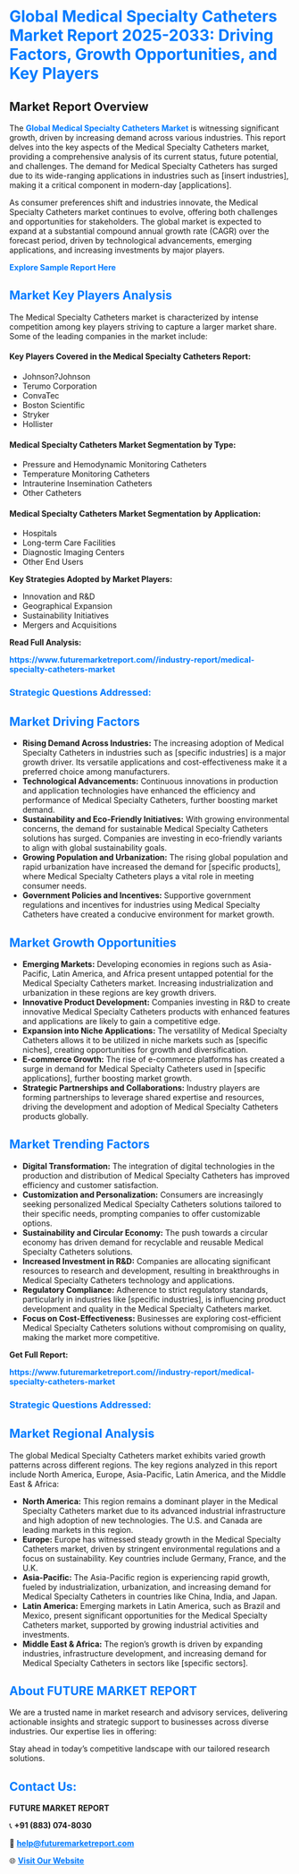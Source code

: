 <h1 style="color: #007BFF;">Global Medical Specialty Catheters Market Report 2025-2033: Driving Factors, Growth Opportunities, and Key Players</h1>

<section id="overview">
<h2>Market Report Overview</h2>
<p>The <a href="https://www.futuremarketreport.com//industry-report/medical-specialty-catheters-market" style="color: #007BFF; text-decoration: none;"><strong>Global Medical Specialty Catheters Market</strong></a> is witnessing significant growth, driven by increasing demand across various industries. This report delves into the key aspects of the Medical Specialty Catheters market, providing a comprehensive analysis of its current status, future potential, and challenges. The demand for Medical Specialty Catheters has surged due to its wide-ranging applications in industries such as [insert industries], making it a critical component in modern-day [applications].</p>
<p>As consumer preferences shift and industries innovate, the Medical Specialty Catheters market continues to evolve, offering both challenges and opportunities for stakeholders. The global market is expected to expand at a substantial compound annual growth rate (CAGR) over the forecast period, driven by technological advancements, emerging applications, and increasing investments by major players.</p>
</section>

<section id="overview">
<p><a href="https://www.futuremarketreport.com//request-sample/reportId=79847" style="color: #007BFF; text-decoration: none;"><strong>Explore Sample Report Here</strong></a></p>
</section>

<section id="key-players">
<h2 style="color: #007BFF;">Market Key Players Analysis</h2>
<p>The Medical Specialty Catheters market is characterized by intense competition among key players striving to capture a larger market share. Some of the leading companies in the market include:</p>
<h4>Key Players Covered in the Medical Specialty Catheters Report:</h4>
<ul><li>Johnson?Johnson</li><li>Terumo Corporation</li><li>ConvaTec</li><li>Boston Scientific</li><li>Stryker</li><li>Hollister</li></ul>
<h4>Medical Specialty Catheters Market Segmentation by Type:</h4>
<ul><li>Pressure and Hemodynamic Monitoring Catheters</li><li>Temperature Monitoring Catheters</li><li>Intrauterine Insemination Catheters</li><li>Other Catheters</li></ul>

<h4>Medical Specialty Catheters Market Segmentation by Application:</h4>
<ul><li>Hospitals</li><li>Long-term Care Facilities</li><li>Diagnostic Imaging Centers</li><li>Other End Users</li></ul>
<p><strong>Key Strategies Adopted by Market Players:</strong></p>
<ul>
<li>Innovation and R&D</li>
<li>Geographical Expansion</li>
<li>Sustainability Initiatives</li>
<li>Mergers and Acquisitions</li>
</ul>
</section>

<section>
<p><strong>Read Full Analysis: </strong></p><a href="https://www.futuremarketreport.com//industry-report/medical-specialty-catheters-market" style="color: #007BFF; text-decoration: none;"><strong>https://www.futuremarketreport.com//industry-report/medical-specialty-catheters-market</strong></a>
<h3 style="color: #007BFF;">Strategic Questions Addressed:</h3>
</section>

<section id="driving-factors">
<h2 style="color: #007BFF;">Market Driving Factors</h2>
<ul>
<li><strong>Rising Demand Across Industries:</strong> The increasing adoption of Medical Specialty Catheters in industries such as [specific industries] is a major growth driver. Its versatile applications and cost-effectiveness make it a preferred choice among manufacturers.</li>
<li><strong>Technological Advancements:</strong> Continuous innovations in production and application technologies have enhanced the efficiency and performance of Medical Specialty Catheters, further boosting market demand.</li>
<li><strong>Sustainability and Eco-Friendly Initiatives:</strong> With growing environmental concerns, the demand for sustainable Medical Specialty Catheters solutions has surged. Companies are investing in eco-friendly variants to align with global sustainability goals.</li>
<li><strong>Growing Population and Urbanization:</strong> The rising global population and rapid urbanization have increased the demand for [specific products], where Medical Specialty Catheters plays a vital role in meeting consumer needs.</li>
<li><strong>Government Policies and Incentives:</strong> Supportive government regulations and incentives for industries using Medical Specialty Catheters have created a conducive environment for market growth.</li>
</ul>
</section>

<section id="growth-opportunities">
<h2 style="color: #007BFF;">Market Growth Opportunities</h2>
<ul>
<li><strong>Emerging Markets:</strong> Developing economies in regions such as Asia-Pacific, Latin America, and Africa present untapped potential for the Medical Specialty Catheters market. Increasing industrialization and urbanization in these regions are key growth drivers.</li>
<li><strong>Innovative Product Development:</strong> Companies investing in R&D to create innovative Medical Specialty Catheters products with enhanced features and applications are likely to gain a competitive edge.</li>
<li><strong>Expansion into Niche Applications:</strong> The versatility of Medical Specialty Catheters allows it to be utilized in niche markets such as [specific niches], creating opportunities for growth and diversification.</li>
<li><strong>E-commerce Growth:</strong> The rise of e-commerce platforms has created a surge in demand for Medical Specialty Catheters used in [specific applications], further boosting market growth.</li>
<li><strong>Strategic Partnerships and Collaborations:</strong> Industry players are forming partnerships to leverage shared expertise and resources, driving the development and adoption of Medical Specialty Catheters products globally.</li>
</ul>
</section>

<section id="trending-factors">
<h2 style="color: #007BFF;">Market Trending Factors</h2>
<ul>
<li><strong>Digital Transformation:</strong> The integration of digital technologies in the production and distribution of Medical Specialty Catheters has improved efficiency and customer satisfaction.</li>
<li><strong>Customization and Personalization:</strong> Consumers are increasingly seeking personalized Medical Specialty Catheters solutions tailored to their specific needs, prompting companies to offer customizable options.</li>
<li><strong>Sustainability and Circular Economy:</strong> The push towards a circular economy has driven demand for recyclable and reusable Medical Specialty Catheters solutions.</li>
<li><strong>Increased Investment in R&D:</strong> Companies are allocating significant resources to research and development, resulting in breakthroughs in Medical Specialty Catheters technology and applications.</li>
<li><strong>Regulatory Compliance:</strong> Adherence to strict regulatory standards, particularly in industries like [specific industries], is influencing product development and quality in the Medical Specialty Catheters market.</li>
<li><strong>Focus on Cost-Effectiveness:</strong> Businesses are exploring cost-efficient Medical Specialty Catheters solutions without compromising on quality, making the market more competitive.</li>
</ul>
</section>

<section>
<p><strong>Get Full Report: </strong></p><a href="https://www.futuremarketreport.com//industry-report/medical-specialty-catheters-market" style="color: #007BFF; text-decoration: none;"><strong>https://www.futuremarketreport.com//industry-report/medical-specialty-catheters-market</strong></a>
<h3 style="color: #007BFF;">Strategic Questions Addressed:</h3>
</section>


<section id="regional-analysis">
<h2 style="color: #007BFF;">Market Regional Analysis</h2>
<p>The global Medical Specialty Catheters market exhibits varied growth patterns across different regions. The key regions analyzed in this report include North America, Europe, Asia-Pacific, Latin America, and the Middle East & Africa:</p>
<ul>
<li><strong>North America:</strong> This region remains a dominant player in the Medical Specialty Catheters market due to its advanced industrial infrastructure and high adoption of new technologies. The U.S. and Canada are leading markets in this region.</li>
<li><strong>Europe:</strong> Europe has witnessed steady growth in the Medical Specialty Catheters market, driven by stringent environmental regulations and a focus on sustainability. Key countries include Germany, France, and the U.K.</li>
<li><strong>Asia-Pacific:</strong> The Asia-Pacific region is experiencing rapid growth, fueled by industrialization, urbanization, and increasing demand for Medical Specialty Catheters in countries like China, India, and Japan.</li>
<li><strong>Latin America:</strong> Emerging markets in Latin America, such as Brazil and Mexico, present significant opportunities for the Medical Specialty Catheters market, supported by growing industrial activities and investments.</li>
<li><strong>Middle East & Africa:</strong> The region’s growth is driven by expanding industries, infrastructure development, and increasing demand for Medical Specialty Catheters in sectors like [specific sectors].</li>
</ul>
</section>

<footer>
<h2 style="color: #007BFF;">About FUTURE MARKET REPORT</h2>
<p>We are a trusted name in market research and advisory services, delivering actionable insights and strategic support to businesses across diverse industries. Our expertise lies in offering:</p>

<p>Stay ahead in today’s competitive landscape with our tailored research solutions.</p>

<h2 style="color: #007BFF;">Contact Us:</h2>
<p><strong>FUTURE MARKET REPORT</strong></p>
<p>📞 <strong>+91 (883) 074-8030</strong></p>
<p>📧 <strong><a href="mailto:help@futuremarketreport.com" style="color: #007BFF;">help@futuremarketreport.com</a></strong></p>
<p>🌐 <strong><a href="https://www.futuremarketreport.com/" style="color: #007BFF;">Visit Our Website</a></strong></p>
</footer>